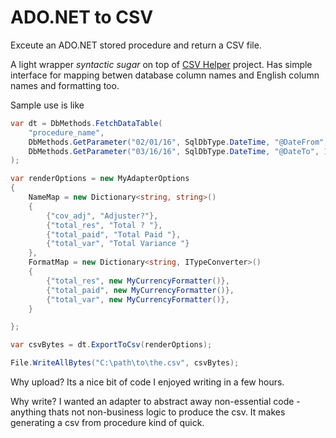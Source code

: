 # ADO.NET to CSV

Exceute an ADO.NET stored procedure and return a CSV file.

A light wrapper *syntactic sugar* on top of [CSV Helper](https://github.com/JoshClose/CsvHelper) project. 
Has simple interface for mapping betwen database column names and English column names and formatting too.


Sample use is like
``` c#
var dt = DbMethods.FetchDataTable(
    "procedure_name",
    DbMethods.GetParameter("02/01/16", SqlDbType.DateTime, "@DateFrom", 10),
    DbMethods.GetParameter("03/16/16", SqlDbType.DateTime, "@DateTo", 10)                
);

var renderOptions = new MyAdapterOptions
{
    NameMap = new Dictionary<string, string>()
    {
        {"cov_adj", "Adjuster?"},
        {"total_res", "Total ? "},
        {"total_paid", "Total Paid "},
        {"total_var", "Total Variance "}
    },
    FormatMap = new Dictionary<string, ITypeConverter>()
    {
        {"total_res", new MyCurrencyFormatter()},
        {"total_paid", new MyCurrencyFormatter()},
        {"total_var", new MyCurrencyFormatter()},
    }

};

var csvBytes = dt.ExportToCsv(renderOptions);

File.WriteAllBytes("C:\path\to\the.csv", csvBytes);
```

Why upload? Its a nice bit of code I enjoyed writing in a few hours.

Why write? I wanted an adapter to abstract away non-essential code - anything thats not non-business logic to produce the csv. It makes generating a csv from procedure kind of quick.

